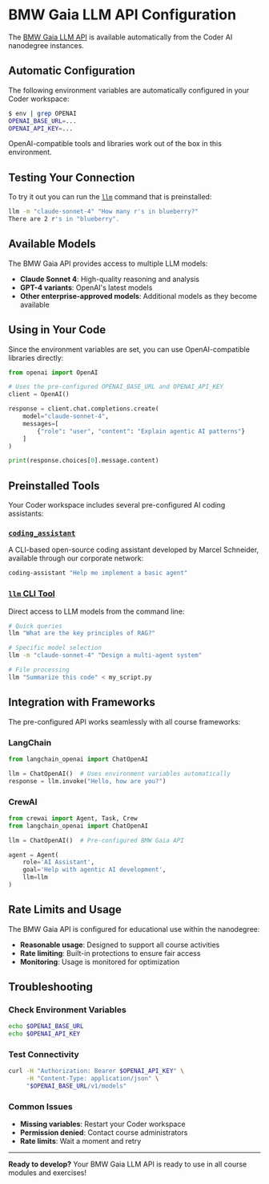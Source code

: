 # BMW Gaia LLM API Configuration

The [BMW Gaia LLM API](https://pages.atc-github.azure.cloud.bmw/Data-Transformation-AI/llm-api/getting_started/introduction/) is available automatically from the Coder AI nanodegree instances.

## Automatic Configuration

The following environment variables are automatically configured in your Coder workspace:

```bash
$ env | grep OPENAI
OPENAI_BASE_URL=...
OPENAI_API_KEY=...
```

OpenAI-compatible tools and libraries work out of the box in this environment.

## Testing Your Connection

To try it out you can run the [`llm`](https://llm.datasette.io/en/stable/index.html) command that is preinstalled:

```bash
llm -m "claude-sonnet-4" "How many r's in blueberry?"
There are 2 r's in "blueberry".
```

## Available Models

The BMW Gaia API provides access to multiple LLM models:
- **Claude Sonnet 4**: High-quality reasoning and analysis
- **GPT-4 variants**: OpenAI's latest models
- **Other enterprise-approved models**: Additional models as they become available

## Using in Your Code

Since the environment variables are set, you can use OpenAI-compatible libraries directly:

```python
from openai import OpenAI

# Uses the pre-configured OPENAI_BASE_URL and OPENAI_API_KEY
client = OpenAI()

response = client.chat.completions.create(
    model="claude-sonnet-4",
    messages=[
        {"role": "user", "content": "Explain agentic AI patterns"}
    ]
)

print(response.choices[0].message.content)
```

## Preinstalled Tools

Your Coder workspace includes several pre-configured AI coding assistants:

### [`coding_assistant`](https://github.com/msc94/coding_assistant)

A CLI-based open-source coding assistant developed by Marcel Schneider, available through our corporate network:

```bash
coding-assistant "Help me implement a basic agent"
```

### [`llm` CLI Tool](https://llm.datasette.io/)

Direct access to LLM models from the command line:

```bash
# Quick queries
llm "What are the key principles of RAG?"

# Specific model selection
llm -m "claude-sonnet-4" "Design a multi-agent system"

# File processing
llm "Summarize this code" < my_script.py
```

## Integration with Frameworks

The pre-configured API works seamlessly with all course frameworks:

### LangChain
```python
from langchain_openai import ChatOpenAI

llm = ChatOpenAI()  # Uses environment variables automatically
response = llm.invoke("Hello, how are you?")
```

### CrewAI
```python
from crewai import Agent, Task, Crew
from langchain_openai import ChatOpenAI

llm = ChatOpenAI()  # Pre-configured BMW Gaia API

agent = Agent(
    role='AI Assistant',
    goal='Help with agentic AI development',
    llm=llm
)
```

## Rate Limits and Usage

The BMW Gaia API is configured for educational use within the nanodegree:

- **Reasonable usage**: Designed to support all course activities
- **Rate limiting**: Built-in protections to ensure fair access
- **Monitoring**: Usage is monitored for optimization

## Troubleshooting

### Check Environment Variables
```bash
echo $OPENAI_BASE_URL
echo $OPENAI_API_KEY
```

### Test Connectivity
```bash
curl -H "Authorization: Bearer $OPENAI_API_KEY" \
     -H "Content-Type: application/json" \
     "$OPENAI_BASE_URL/v1/models"
```

### Common Issues
- **Missing variables**: Restart your Coder workspace
- **Permission denied**: Contact course administrators
- **Rate limits**: Wait a moment and retry

---

**Ready to develop?** Your BMW Gaia LLM API is ready to use in all course modules and exercises!